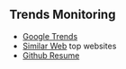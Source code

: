 ## Trends Monitoring
- [Google Trends](https://trends.google.com/home)
- [Similar Web](https://www.similarweb.com/top-websites/) top websites
- [Github Resume](https://github.com/resume/resume.github.com)